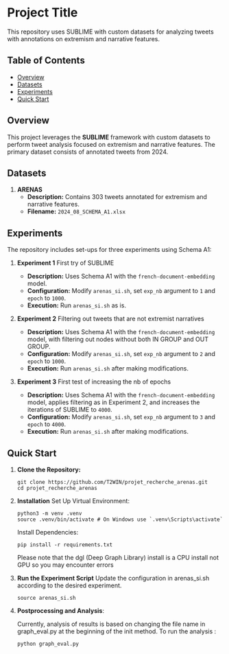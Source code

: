 # Project Title

This repository uses SUBLIME with custom datasets for analyzing tweets with annotations on extremism and narrative features.

## Table of Contents

- [Overview](#overview)
- [Datasets](#datasets)
- [Experiments](#experiments)
- [Quick Start](#quick-start)

## Overview

This project leverages the **SUBLIME** framework with custom datasets to perform tweet analysis focused on extremism and narrative features. The primary dataset consists of annotated tweets from 2024.

## Datasets

1. **ARENAS**
   - **Description:** Contains 303 tweets annotated for extremism and narrative features.
   - **Filename:** `2024_08_SCHEMA_A1.xlsx`

## Experiments

The repository includes set-ups for three experiments using Schema A1:

1. **Experiment 1** First try of SUBLIME
   - **Description:** Uses Schema A1 with the `french-document-embedding` model.
   - **Configuration:** Modify `arenas_si.sh`, set `exp_nb` argument to `1` and `epoch` to `1000`.
   - **Execution:** Run `arenas_si.sh` as is.
2. **Experiment 2** Filtering out tweets that are not extremist narratives

   - **Description:** Uses Schema A1 with the `french-document-embedding` model, with filtering out nodes without both IN GROUP and OUT GROUP.
   - **Configuration:** Modify `arenas_si.sh`, set `exp_nb` argument to `2` and `epoch` to `1000`.
   - **Execution:** Run `arenas_si.sh` after making modifications.

3. **Experiment 3** First test of increasing the nb of epochs
   - **Description:** Uses Schema A1 with the `french-document-embedding` model, applies filtering as in Experiment 2, and increases the iterations of SUBLIME to `4000`.
   - **Configuration:** Modify `arenas_si.sh`, set `exp_nb` argument to `3` and `epoch` to `4000`.
   - **Execution:** Run `arenas_si.sh` after making modifications.

## Quick Start

1. **Clone the Repository:**

   ```
   git clone https://github.com/T2WIN/projet_recherche_arenas.git
   cd projet_recherche_arenas
   ```

2. **Installation**
   Set Up Virtual Environment:

   ```
   python3 -m venv .venv
   source .venv/bin/activate # On Windows use `.venv\Scripts\activate`
   ```

   Install Dependencies:

   ```
   pip install -r requirements.txt
   ```

   Please note that the dgl (Deep Graph Library) install is a CPU install not GPU so you may encounter errors

3. **Run the Experiment Script**
   Update the configuration in arenas_si.sh according to the desired experiment.

   ```
   source arenas_si.sh
   ```

4. **Postprocessing and Analysis**:

   Currently, analysis of results is based on changing the file name in graph_eval.py at the beginning of the init method.
   To run the analysis :

   ```
   python graph_eval.py
   ```
